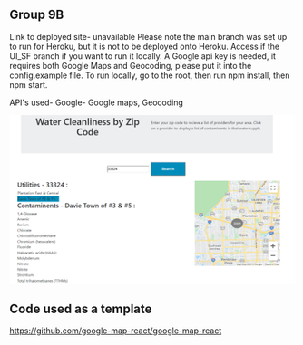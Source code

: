 ## Group 9B
Link to deployed site- unavailable
Please note the main branch was set up to run for Heroku, but it is not to be deployed onto Heroku. Access if the UI_SF branch if you want to run it locally. A Google api key is needed, it requires both Google Maps and Geocoding, please put it into the config.example file.
To run locally, go to the root, then run npm install, then npm start. 


API's used-
Google-
Google maps, 
Geocoding

![](1531x906.png.8e0f13dfa9d54a4dac564df051801d3f.png)

## Code used as a template
https://github.com/google-map-react/google-map-react

